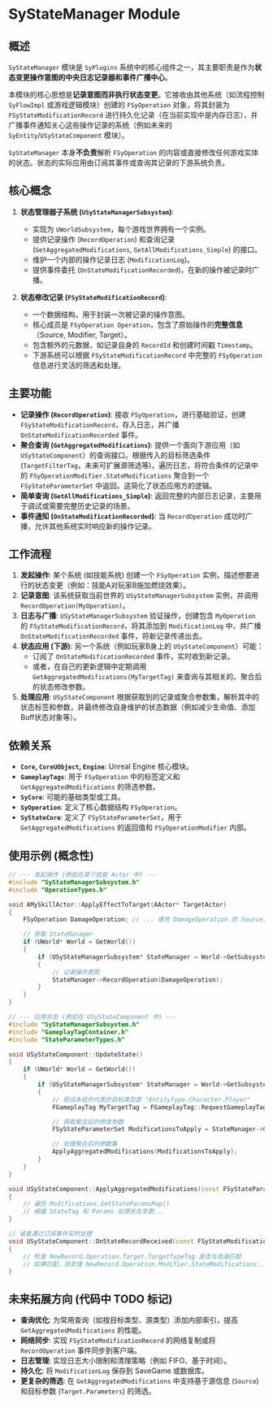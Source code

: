 # SyStateManager Module

## 概述

`SyStateManager` 模块是 `SyPlugins` 系统中的核心组件之一，其主要职责是作为**状态变更操作意图的中央日志记录器和事件广播中心**。

本模块的核心思想是**记录意图而非执行状态变更**。它接收由其他系统（如流程控制 `SyFlowImpl` 或游戏逻辑模块）创建的 `FSyOperation` 对象，将其封装为 `FSyStateModificationRecord` 进行持久化记录（在当前实现中是内存日志），并广播事件通知关心这些操作记录的系统（例如未来的 `SyEntity`/`USyStateComponent` 模块）。

`SyStateManager` 本身**不负责**解析 `FSyOperation` 的内容或直接修改任何游戏实体的状态。状态的实际应用由订阅其事件或查询其记录的下游系统负责。

## 核心概念

1.  **状态管理器子系统 (`USyStateManagerSubsystem`)**:
    *   实现为 `UWorldSubsystem`，每个游戏世界拥有一个实例。
    *   提供记录操作 (`RecordOperation`) 和查询记录 (`GetAggregatedModifications`, `GetAllModifications_Simple`) 的接口。
    *   维护一个内部的操作记录日志 (`ModificationLog`)。
    *   提供事件委托 (`OnStateModificationRecorded`)，在新的操作被记录时广播。

2.  **状态修改记录 (`FSyStateModificationRecord`)**:
    *   一个数据结构，用于封装一次被记录的操作意图。
    *   核心成员是 `FSyOperation Operation`，包含了原始操作的**完整信息**（Source, Modifier, Target）。
    *   包含额外的元数据，如记录自身的 `RecordId` 和创建时间戳 `Timestamp`。
    *   下游系统可以根据 `FSyStateModificationRecord` 中完整的 `FSyOperation` 信息进行灵活的筛选和处理。

## 主要功能

*   **记录操作 (`RecordOperation`)**: 接收 `FSyOperation`，进行基础验证，创建 `FSyStateModificationRecord`，存入日志，并广播 `OnStateModificationRecorded` 事件。
*   **聚合查询 (`GetAggregatedModifications`)**: 提供一个面向下游应用（如 `USyStateComponent`）的查询接口。根据传入的目标筛选条件 (`TargetFilterTag`，未来可扩展源筛选等)，遍历日志，将符合条件的记录中的 `FSyOperationModifier.StateModifications` 聚合到一个 `FSyStateParameterSet` 中返回。这简化了状态应用方的逻辑。
*   **简单查询 (`GetAllModifications_Simple`)**: 返回完整的内部日志记录，主要用于调试或需要完整历史记录的场景。
*   **事件通知 (`OnStateModificationRecorded`)**: 当 `RecordOperation` 成功时广播，允许其他系统实时响应新的操作记录。

## 工作流程

1.  **发起操作**: 某个系统 (如技能系统) 创建一个 `FSyOperation` 实例，描述想要进行的状态变更（例如：技能A对玩家B施加燃烧效果）。
2.  **记录意图**: 该系统获取当前世界的 `USyStateManagerSubsystem` 实例，并调用 `RecordOperation(MyOperation)`。
3.  **日志与广播**: `USyStateManagerSubsystem` 验证操作，创建包含 `MyOperation` 的 `FSyStateModificationRecord`，将其添加到 `ModificationLog` 中，并广播 `OnStateModificationRecorded` 事件，将新记录传递出去。
4.  **状态应用 (下游)**: 另一个系统（例如玩家B身上的 `USyStateComponent`）可能：
    *   订阅了 `OnStateModificationRecorded` 事件，实时收到新记录。
    *   或者，在自己的更新逻辑中定期调用 `GetAggregatedModifications(MyTargetTag)` 来查询与其相关的、聚合后的状态修改参数。
5.  **处理应用**: `USyStateComponent` 根据获取到的记录或聚合参数集，解析其中的状态标签和参数，并最终修改自身维护的状态数据（例如减少生命值、添加Buff状态对象等）。

## 依赖关系

*   **`Core`, `CoreUObject`, `Engine`**: Unreal Engine 核心模块。
*   **`GameplayTags`**: 用于 `FSyOperation` 中的标签定义和 `GetAggregatedModifications` 的筛选参数。
*   **`SyCore`**: 可能的基础类型或工具。
*   **`SyOperation`**: 定义了核心数据结构 `FSyOperation`。
*   **`SyStateCore`**: 定义了 `FSyStateParameterSet`，用于 `GetAggregatedModifications` 的返回值和 `FSyOperationModifier` 内部。

## 使用示例 (概念性)

```cpp
// --- 发起操作 (例如在某个技能 Actor 中) ---
#include "SyStateManagerSubsystem.h"
#include "OperationTypes.h"

void AMySkillActor::ApplyEffectToTarget(AActor* TargetActor)
{
    FSyOperation DamageOperation; // ... 填充 DamageOperation 的 Source, Modifier, Target ...

    // 获取 StateManager
    if (UWorld* World = GetWorld())
    {
        if (USyStateManagerSubsystem* StateManager = World->GetSubsystem<USyStateManagerSubsystem>())
        {
            // 记录操作意图
            StateManager->RecordOperation(DamageOperation);
        }
    }
}

// --- 应用状态 (例如在 USyStateComponent 中) ---
#include "SyStateManagerSubsystem.h"
#include "GameplayTagContainer.h"
#include "StateParameterTypes.h"

void USyStateComponent::UpdateState()
{
    if (UWorld* World = GetWorld())
    {
        if (USyStateManagerSubsystem* StateManager = World->GetSubsystem<USyStateManagerSubsystem>())
        {
            // 假设本组件代表的目标类型是 "EntityType.Character.Player"
            FGameplayTag MyTargetTag = FGameplayTag::RequestGameplayTag("EntityType.Character.Player");

            // 获取聚合后的修改参数
            FSyStateParameterSet ModificationsToApply = StateManager->GetAggregatedModifications(MyTargetTag);

            // 处理聚合后的参数集
            ApplyAggregatedModifications(ModificationsToApply);
        }
    }
}

void USyStateComponent::ApplyAggregatedModifications(const FSyStateParameterSet& Modifications)
{
    // 遍历 Modifications.GetStateParamsMap()
    // 根据 StateTag 和 Params 处理状态变更...
}

// 或者通过订阅事件实时处理
void USyStateComponent::OnStateRecordReceived(const FSyStateModificationRecord& NewRecord)
{
    // 检查 NewRecord.Operation.Target.TargetTypeTag 是否与自身匹配
    // 如果匹配，则处理 NewRecord.Operation.Modifier.StateModifications...
}
```

## 未来拓展方向 (代码中 TODO 标记)

*   **查询优化**: 为常用查询（如按目标类型、源类型）添加内部索引，提高 `GetAggregatedModifications` 的性能。
*   **网络同步**: 实现 `FSyStateModificationRecord` 的网络复制或将 `RecordOperation` 事件同步到客户端。
*   **日志管理**: 实现日志大小限制和清理策略（例如 FIFO、基于时间）。
*   **持久化**: 将 `ModificationLog` 保存到 SaveGame 或数据库。
*   **更复杂的筛选**: 在 `GetAggregatedModifications` 中支持基于源信息 (`Source`) 和目标参数 (`Target.Parameters`) 的筛选。